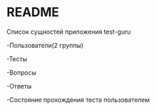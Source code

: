 # README

Список сущностей приложения test-guru

 -Пользователи(2 группы)

 -Тесты

 -Вопросы

 -Ответы

 -Состояние прохождения теста пользователем
